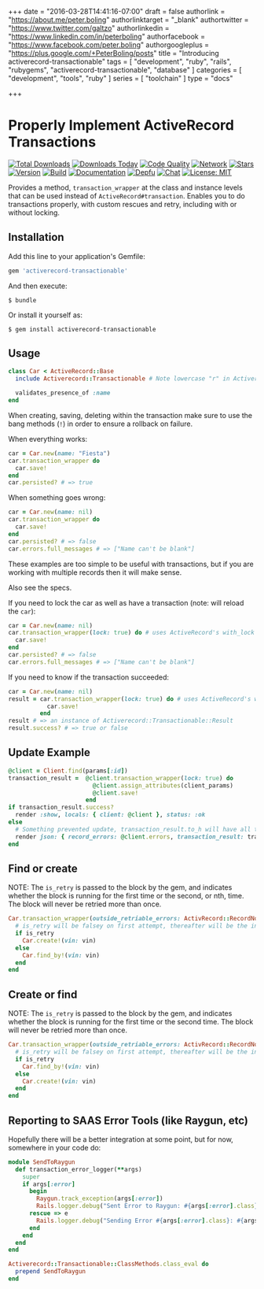 +++
date = "2016-03-28T14:41:16-07:00"
draft = false
authorlink = "https://about.me/peter.boling"
authorlinktarget = "_blank"
authortwitter = "https://www.twitter.com/galtzo"
authorlinkedin = "https://www.linkedin.com/in/peterboling"
authorfacebook = "https://www.facebook.com/peter.boling"
authorgoogleplus = "https://plus.google.com/+PeterBoling/posts"
title = "Introducing activerecord-transactionable"
tags = [ "development", "ruby", "rails", "rubygems", "activerecord-transactionable", "database" ]
categories = [ "development", "tools", "ruby" ]
series = [ "toolchain" ]
type = "docs"

+++

# Properly Implement ActiveRecord Transactions

[![Total Downloads](https://img.shields.io/gem/rt/activerecord-transactionable.svg)](https://github.com/pboling/activerecord-transactionable)
[![Downloads Today](https://img.shields.io/gem/rd/activerecord-transactionable.svg)](https://github.com/pboling/activerecord-transactionable)
[![Code Quality](https://img.shields.io/codeclimate/github/pboling/activerecord-transactionable.svg)](https://codeclimate.com/github/pboling/activerecord-transactionable)
[![Network](https://img.shields.io/github/forks/pboling/activerecord-transactionable.svg?style=social)](https://github.com/pboling/activerecord-transactionable/network)
[![Stars](https://img.shields.io/github/stars/pboling/activerecord-transactionable.svg?style=social)](https://github.com/pboling/activerecord-transactionable/stargazers)
[![Version](https://img.shields.io/gem/v/activerecord-transactionable.svg)](https://rubygems.org/gems/activerecord-transactionable)
[![Build](https://img.shields.io/travis/pboling/activerecord-transactionable.svg)](https://travis-ci.org/pboling/activerecord-transactionable)
[![Documentation](http://inch-ci.org/github/pboling/activerecord-transactionable.svg)](http://inch-ci.org/github/pboling/activerecord-transactionable)
[![Depfu](https://badges.depfu.com/badges/96a4d507f1a61a9368655f60fa3cb70f/count.svg)](https://depfu.com/github/pboling/activerecord-transactionable?project=Bundler)
[![Chat](https://img.shields.io/gitter/room/pboling/activerecord-transactionable.svg)](https://img.shields.io/gitter/room/pboling/activerecord-transactionable.svg)
[![License: MIT](https://img.shields.io/badge/License-MIT-green.svg)](https://opensource.org/licenses/MIT)

Provides a method, `transaction_wrapper` at the class and instance levels that can be used instead of `ActiveRecord#transaction`.  Enables you to do transactions properly, with custom rescues and retry, including with or without locking.

## Installation

Add this line to your application's Gemfile:

```ruby
gem 'activerecord-transactionable'
```

And then execute:

    $ bundle

Or install it yourself as:

    $ gem install activerecord-transactionable

## Usage

```ruby
class Car < ActiveRecord::Base
  include Activerecord::Transactionable # Note lowercase "r" in Activerecord (different namespace than rails' module)

  validates_presence_of :name
end
```

When creating, saving, deleting within the transaction make sure to use the bang methods (`!`) in order to ensure a rollback on failure.

When everything works:

```ruby
car = Car.new(name: "Fiesta")
car.transaction_wrapper do
  car.save!
end
car.persisted? # => true
```

When something goes wrong:

```ruby
car = Car.new(name: nil)
car.transaction_wrapper do
  car.save!
end
car.persisted? # => false
car.errors.full_messages # => ["Name can't be blank"]
```

These examples are too simple to be useful with transactions, but if you are working with multiple records then it will make sense.

Also see the specs.

If you need to lock the car as well as have a transaction (note: will reload the `car`):

```ruby
car = Car.new(name: nil)
car.transaction_wrapper(lock: true) do # uses ActiveRecord's with_lock
  car.save!
end
car.persisted? # => false
car.errors.full_messages # => ["Name can't be blank"]
```

If you need to know if the transaction succeeded:

```ruby
car = Car.new(name: nil)
result = car.transaction_wrapper(lock: true) do # uses ActiveRecord's with_lock
           car.save!
         end
result # => an instance of Activerecord::Transactionable::Result
result.success? # => true or false
```

## Update Example

```ruby
@client = Client.find(params[:id])
transaction_result =  @client.transaction_wrapper(lock: true) do
                        @client.assign_attributes(client_params)
                        @client.save!
                      end
if transaction_result.success?
  render :show, locals: { client: @client }, status: :ok
else
  # Something prevented update, transaction_result.to_h will have all the available details
  render json: { record_errors: @client.errors, transaction_result: transaction_result.to_h }, status: :unprocessable_entity
end
```

## Find or create

NOTE: The `is_retry` is passed to the block by the gem, and indicates whether the block is running for the first time or the second, or nth, time.
The block will never be retried more than once.

```ruby
Car.transaction_wrapper(outside_retriable_errors: ActivRecord::RecordNotFound, outside_num_retry_attempts: 3) do |is_retry|
  # is_retry will be falsey on first attempt, thereafter will be the integer number of the attempt
  if is_retry
    Car.create!(vin: vin)
  else
    Car.find_by!(vin: vin)
  end
end
```

## Create or find

NOTE: The `is_retry` is passed to the block by the gem, and indicates whether the block is running for the first time or the second time.
The block will never be retried more than once.

```ruby
Car.transaction_wrapper(outside_retriable_errors: ActivRecord::RecordNotUnique) do |is_retry|
  # is_retry will be falsey on first attempt, thereafter will be the integer number of the attempt
  if is_retry
    Car.find_by!(vin: vin)
  else
    Car.create!(vin: vin)
  end
end
```

## Reporting to SAAS Error Tools (like Raygun, etc)

Hopefully there will be a better integration at some point, but for now, somewhere in your code do:

```ruby
module SendToRaygun
  def transaction_error_logger(**args)
    super
    if args[:error]
      begin
        Raygun.track_exception(args[:error])
        Rails.logger.debug("Sent Error to Raygun: #{args[:error].class}: #{args[:error].message}")
      rescue => e
        Rails.logger.debug("Sending Error #{args[:error].class}: #{args[:error].message} to Raygun Failed with: #{e.class}: #{e.message}")
      end
    end
  end
end

Activerecord::Transactionable::ClassMethods.class_eval do
  prepend SendToRaygun
end
```

